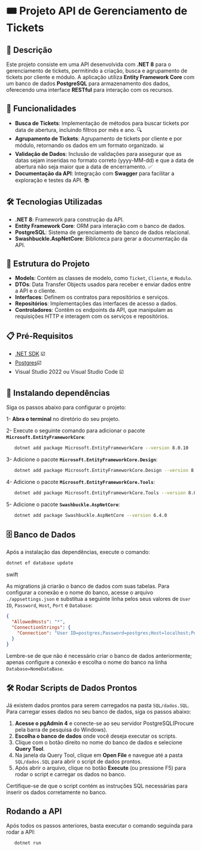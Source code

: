 # 🎟️ Projeto API de Gerenciamento de Tickets

## 📜 Descrição

Este projeto consiste em uma API desenvolvida com **.NET 8** para o gerenciamento de tickets, permitindo a criação, busca e agrupamento de tickets por cliente e módulo. A aplicação utiliza **Entity Framework Core** com um banco de dados **PostgreSQL** para armazenamento dos dados, oferecendo uma interface **RESTful** para interação com os recursos.

## 🚀 Funcionalidades

- **Busca de Tickets**: Implementação de métodos para buscar tickets por data de abertura, incluindo filtros por mês e ano. 🔍
- **Agrupamento de Tickets**: Agrupamento de tickets por cliente e por módulo, retornando os dados em um formato organizado. 📊
- **Validação de Dados**: Inclusão de validações para assegurar que as datas sejam inseridas no formato correto (yyyy-MM-dd) e que a data de abertura não seja maior que a data de encerramento. ✅
- **Documentação da API**: Integração com **Swagger** para facilitar a exploração e testes da API. 📚

## 🛠️ Tecnologias Utilizadas

- **.NET 8**: Framework para construção da API.
- **Entity Framework Core**: ORM para interação com o banco de dados.
- **PostgreSQL**: Sistema de gerenciamento de banco de dados relacional.
- **Swashbuckle.AspNetCore**: Biblioteca para gerar a documentação da API.

## 📁 Estrutura do Projeto

- **Models**: Contém as classes de modelo, como `Ticket`, `Cliente`, e `Modulo`.
- **DTOs**: Data Transfer Objects usados para receber e enviar dados entre a API e o cliente.
- **Interfaces**: Definem os contratos para repositórios e serviços.
- **Repositórios**: Implementações das interfaces de acesso a dados.
- **Controladores**: Contêm os endpoints da API, que manipulam as requisições HTTP e interagem com os serviços e repositórios.

## 📋 Pré-Requisitos

- [.NET SDK](https://dotnet.microsoft.com/en-us/download) ☑️
- [Postgres](https://www.enterprisedb.com/downloads/postgres-postgresql-downloads )☑️
- Visual Studio 2022 ou Visual Studio Code  ☑️

## 🚧 Instalando dependências

Siga os passos abaixo para configurar o projeto:

 1- **Abra o terminal** no diretório do seu projeto.

2- Execute o seguinte comando para adicionar o pacote **`Microsoft.EntityFrameworkCore`**:

```bash
   dotnet add package Microsoft.EntityFrameworkCore --version 8.0.10
```

3- Adicione o pacote **`Microsoft.EntityFrameworkCore.Design`**:

```bash
   dotnet add package Microsoft.EntityFrameworkCore.Design --version 8.0.10
```

4- Adicione o pacote **`Microsoft.EntityFrameworkCore.Tools`**:

```bash
   dotnet add package Microsoft.EntityFrameworkCore.Tools --version 8.0.10
```

5- Adicione o pacote **`Swashbuckle.AspNetCore`**:

```bash
   dotnet add package Swashbuckle.AspNetCore --version 6.4.0
```

## 🗄️ Banco de Dados

Após a instalação das dependências, execute o comando:
```bash
dotnet ef database update
```
swift


As migrations já criarão o banco de dados com suas tabelas. Para configurar a conexão e o nome do banco, acesse o arquivo `./appsettings.json` e substitua a seguinte linha pelos seus valores de `User ID`, `Password`, `Host`, `Port` e `Database`:

```json
{
  "AllowedHosts": "*",
  "ConnectionStrings": {
    "Connection": "User ID=postgres;Password=postgres;Host=localhost;Port=5432;Database=Dashboard2;Connection Lifetime=0" // configure aqui sua conexão
  }
}
```

Lembre-se de que não é necessário criar o banco de dados anteriormente; apenas configure a conexão e escolha o nome do banco na linha `Database=NomeDataBase`.

## 🛠️ Rodar Scripts de Dados Prontos

Já existem dados prontos para serem carregados na pasta `SQL/dados.SQL`. Para carregar esses dados no seu banco de dados, siga os passos abaixo:

1. **Acesse o pgAdmin 4** e conecte-se ao seu servidor PostgreSQL(Procure pela barra de pesquisa do Windows).
2. **Escolha o banco de dados** onde você deseja executar os scripts.
3. Clique com o botão direito no nome do banco de dados e selecione **Query Tool**.
4. Na janela da Query Tool, clique em **Open File** e navegue até a pasta `SQL/dados.SQL` para abrir o script de dados prontos.
5. Após abrir o arquivo, clique no botão **Execute** (ou pressione F5) para rodar o script e carregar os dados no banco.

Certifique-se de que o script contém as instruções SQL necessárias para inserir os dados corretamente no banco.

## Rodando a API
Após todos os passos anteriores, basta executar o comando seguinda para rodar a API:

```bash
   dotnet run
```



